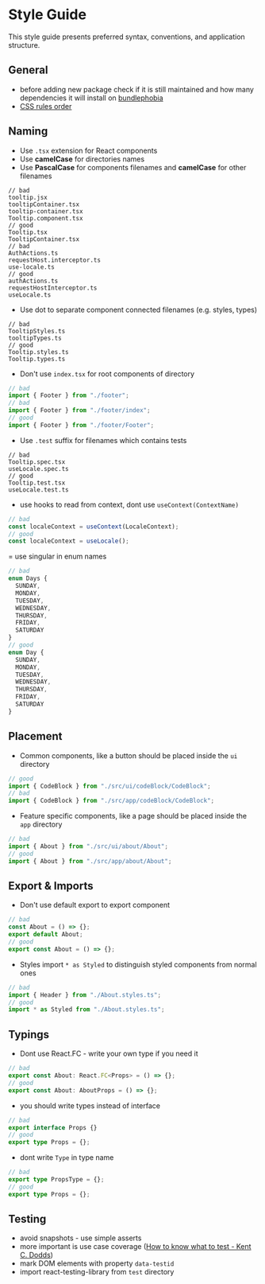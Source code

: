 # Style Guide

This style guide presents preferred syntax, conventions, and application structure.

## General

- before adding new package check if it is still maintained and how many dependencies it will install on [bundlephobia](https://bundlephobia.com/)
- [CSS rules order](https://9elements.com/css-rule-order/)

## Naming

- Use `.tsx` extension for React components
- Use **camelCase** for directories names
- Use **PascalCase** for components filenames and **camelCase** for other filenames

```
// bad
tooltip.jsx
tooltipContainer.tsx
tooltip-container.tsx
Tooltip.component.tsx
// good
Tooltip.tsx
TooltipContainer.tsx
// bad
AuthActions.ts
requestHost.interceptor.ts
use-locale.ts
// good
authActions.ts
requestHostInterceptor.ts
useLocale.ts
```

- Use dot to separate component connected filenames (e.g. styles, types)

```
// bad
TooltipStyles.ts
tooltipTypes.ts
// good
Tooltip.styles.ts
Tooltip.types.ts
```

- Don't use `index.tsx` for root components of directory

```typescript
// bad
import { Footer } from "./footer";
// bad
import { Footer } from "./footer/index";
// good
import { Footer } from "./footer/Footer";
```

- Use `.test` suffix for filenames which contains tests

```
// bad
Tooltip.spec.tsx
useLocale.spec.ts
// good
Tooltip.test.tsx
useLocale.test.ts
```

- use hooks to read from context, dont use `useContext(ContextName)`

```typescript
// bad
const localeContext = useContext(LocaleContext);
// good
const localeContext = useLocale();
```

= use singular in enum names

```typescript
// bad
enum Days {
  SUNDAY,
  MONDAY,
  TUESDAY,
  WEDNESDAY,
  THURSDAY,
  FRIDAY,
  SATURDAY
}
// good
enum Day {
  SUNDAY,
  MONDAY,
  TUESDAY,
  WEDNESDAY,
  THURSDAY,
  FRIDAY,
  SATURDAY
}
```

## Placement

- Common components, like a button should be placed inside the `ui` directory

```typescript
// good
import { CodeBlock } from "./src/ui/codeBlock/CodeBlock";
// bad
import { CodeBlock } from "./src/app/codeBlock/CodeBlock";
```

- Feature specific components, like a page should be placed inside the `app` directory

```typescript
// bad
import { About } from "./src/ui/about/About";
// good
import { About } from "./src/app/about/About";
```

## Export & Imports

- Don't use default export to export component

```typescript
// bad
const About = () => {};
export default About;
// good
export const About = () => {};
```

- Styles import `* as Styled` to distinguish styled components from normal ones

```typescript
// bad
import { Header } from "./About.styles.ts";
// good
import * as Styled from "./About.styles.ts";
```

## Typings

- Dont use React.FC - write your own type if you need it

```typescript
// bad
export const About: React.FC<Props> = () => {};
// good
export const About: AboutProps = () => {};
```

- you should write types instead of interface

```typescript
// bad
export interface Props {}
// good
export type Props = {};
```

- dont write `Type` in type name

```typescript
// bad
export type PropsType = {};
// good
export type Props = {};
```

## Testing

- avoid snapshots - use simple asserts
- more important is use case coverage ([How to know what to test - Kent C. Dodds](https://kentcdodds.com/blog/how-to-know-what-to-test))
- mark DOM elements with property `data-testid`
- import react-testing-library from `test` directory
